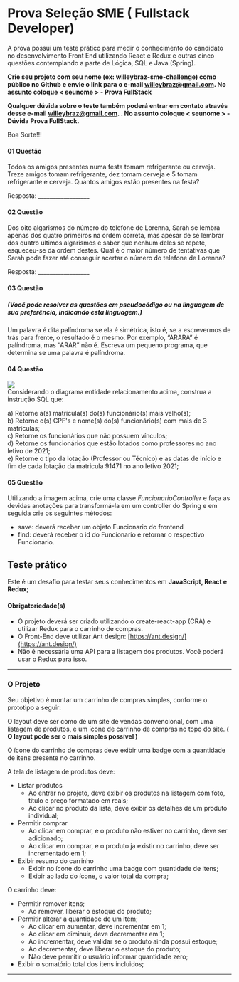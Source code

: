 
# Prova Seleção SME ( Fullstack Developer)

A prova possui um teste prático para medir o conhecimento do candidato no desenvolvimento Front End utilizando React e Redux e outras cinco questões contemplando a parte de Lógica, SQL e Java (Spring). 

**Crie seu projeto com seu nome (ex: willeybraz-sme-challenge) como público no Github e envie o link para o e-mail willeybraz@gmail.com.  No assunto coloque < seunome > - Prova FullStack**

**Qualquer dúvida sobre o teste também poderá entrar em contato através desse e-mail willeybraz@gmail.com. .  No assunto coloque < seunome > - Dúvida Prova FullStack.**

Boa Sorte!!!

#### 01 Questão 
Todos os amigos presentes numa festa tomam refrigerante ou cerveja. Treze amigos tomam refrigerante, dez tomam cerveja e 5 tomam refrigerante e cerveja. Quantos amigos estão presentes na festa?

Resposta: __________________

#### 02 Questão 

Dos oito algarismos do número do telefone de Lorenna, Sarah se lembra apenas dos quatro primeiros na ordem correta, mas apesar de se lembrar dos quatro últimos algarismos e saber que nenhum deles se repete, esqueceu-se da ordem destes. Qual é o maior número de tentativas que Sarah pode fazer até conseguir acertar o número do telefone de Lorenna?

Resposta: __________________

#### 03 Questão  
##### (Você pode resolver as questões em pseudocódigo ou na linguagem de sua preferência, indicando esta linguagem.)
Um palavra é dita palíndroma se ela é simétrica, isto é, se a escrevermos de trás para frente, o resultado é o mesmo. Por exemplo, “ARARA” é palíndroma, mas “ARAR” não é. Escreva um pequeno programa, que determina se uma palavra é palíndroma.

#### 04 Questão 
![](http://educacao.fortaleza.ce.gov.br/images/modelagem.png)<br />
Considerando o diagrama entidade relacionamento acima, construa a instrução SQL que:

a) Retorne a(s) matrícula(s) do(s) funcionário(s) mais velho(s);<br />
b) Retorne o(s) CPF's e nome(s) do(s) funcionário(s) com mais de 3 matrículas;<br />
c) Retorne os funcionários que não possuem vínculos;<br />
d) Retorne os funcionários que estão lotados como professores no ano letivo de 2021;<br />
e) Retorne o tipo da lotação (Professor ou Técnico) e as datas de início e fim de cada lotação da matricula 91471 no ano letivo 2021;<br />
#### 05 Questão 
Utilizando a imagem acima, crie uma classe *FuncionarioController* e faça as devidas anotações para transformá-la em um controller do Spring e em seguida crie os seguintes métodos:

- save:  deverá receber um objeto Funcionario do frontend
- find: deverá receber o id do Funcionario e retornar o respectivo Funcionario.

## Teste prático

Este é um desafio para testar seus conhecimentos em **JavaScript, React e Redux**;

#### Obrigatoriedade(s)
- O projeto deverá ser criado utilizando o create-react-app (CRA) e utilizar Redux para o carrinho de compras.
- O Front-End deve utilizar Ant design:  [https://ant.design/](https://ant.design/)
- Não é necessária uma API para a listagem dos produtos. Você poderá usar o Redux para isso.
<hr />

### O Projeto
Seu objetivo é montar um carrinho de compras simples, conforme o prototipo a seguir:

O layout deve ser como de um site de vendas convencional, com uma listagem de produtos, e um ícone de carrinho de compras no topo do site. **( O layout pode ser o mais simples possível )**

O ícone do carrinho de compras deve exibir uma badge com a quantidade de itens presente no carrinho.

A tela de listagem de produtos deve:

-   Listar produtos
    -   Ao entrar no projeto, deve exibir os produtos na listagem com foto, titulo e preço formatado em reais;
    -   Ao clicar no produto da lista, deve exibir os detalhes de um produto individual;
-   Permitir comprar
    -   Ao clicar em comprar, e o produto não estiver no carrinho, deve ser adicionado;
    -   Ao clicar em comprar, e o produto ja existir no carrinho, deve ser incrementado em 1;
-   Exibir resumo do carrinho
    -   Exibir no ícone do carrinho uma badge com quantidade de itens;
    -   Exibir ao lado do ícone, o valor total da compra;

O carrinho deve:

-   Permitir remover itens;
    -   Ao remover, liberar o estoque do produto;
-   Permitir alterar a quantidade de um item;
    -   Ao clicar em aumentar, deve incrementar em 1;
    -   Ao clicar em diminuir, deve decrementar em 1;
    -   Ao incrementar, deve validar se o produto ainda possui estoque;
    -   Ao decrementar, deve liberar o estoque do produto;
    -   Não deve permitir o usuário informar quantidade zero;
-   Exibir o somatório total dos itens incluidos;
<hr/>
